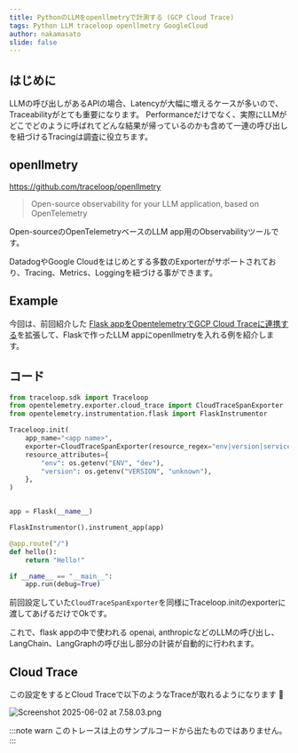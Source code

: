 ```yaml
---
title: PythonのLLMをopenllmetryで計測する (GCP Cloud Trace)
tags: Python LLM traceloop openllmetry GoogleCloud
author: nakamasato
slide: false
---
```

## はじめに

LLMの呼び出しがあるAPIの場合、Latencyが大幅に増えるケースが多いので、Traceabilityがとても重要になります。
Performanceだけでなく、実際にLLMがどこでどのように呼ばれてどんな結果が帰っているのかも含めて一連の呼び出しを紐づけるTracingは調査に役立ちます。

## openllmetry

https://github.com/traceloop/openllmetry

> Open-source observability for your LLM application, based on OpenTelemetry

Open-sourceのOpenTelemetryベースのLLM app用のObservabilityツールです。

DatadogやGoogle Cloudをはじめとする多数のExporterがサポートされており、Tracing、Metrics、Loggingを紐づける事ができます。

## Example

今回は、前回紹介した [Flask appをOpentelemetryでGCP Cloud Traceに連携する](https://qiita.com/nakamasato/items/ca7ef5610e1876443cfb)を拡張して、Flaskで作ったLLM appにopenllmetryを入れる例を紹介します。

## コード

```py:main.py
from traceloop.sdk import Traceloop
from opentelemetry.exporter.cloud_trace import CloudTraceSpanExporter
from opentelemetry.instrumentation.flask import FlaskInstrumentor

Traceloop.init(
    app_name="<app name>",
    exporter=CloudTraceSpanExporter(resource_regex="env|version|service.name"),
    resource_attributes={
        "env": os.getenv("ENV", "dev"),
        "version": os.getenv("VERSION", "unknown"),
    },
)


app = Flask(__name__)

FlaskInstrumentor().instrument_app(app)

@app.route("/")
def hello():
    return "Hello!"

if __name__ == "__main__":
    app.run(debug=True)
```

前回設定していた`CloudTraceSpanExporter`を同様にTraceloop.initのexporterに渡してあげるだけでOkです。

これで、flask appの中で使われる openai, anthropicなどのLLMの呼び出し、LangChain、LangGraphの呼び出し部分の計装が自動的に行われます。

## Cloud Trace

この設定をするとCloud Traceで以下のようなTraceが取れるようになります :tada: 

![Screenshot 2025-06-02 at 7.58.03.png](https://qiita-image-store.s3.ap-northeast-1.amazonaws.com/0/7059/7d63919c-beca-4150-8e8e-c69f69c638ba.png)

:::note warn
このトレースは上のサンプルコードから出たものではありません。
:::

